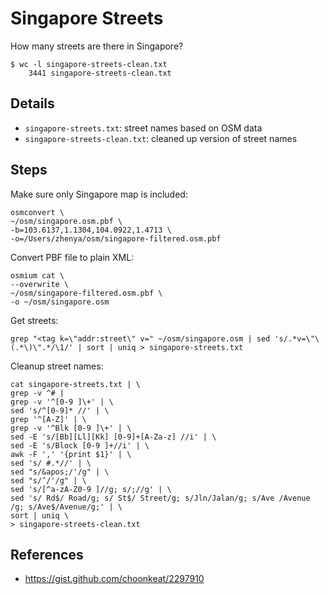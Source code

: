 # Singapore Streets

How many streets are there in Singapore? 

```
$ wc -l singapore-streets-clean.txt
    3441 singapore-streets-clean.txt
```

## Details

- `singapore-streets.txt`: street names based on OSM data
- `singapore-streets-clean.txt`: cleaned up version of street names

## Steps

Make sure only Singapore map is included:

```
osmconvert \
~/osm/singapore.osm.pbf \
-b=103.6137,1.1304,104.0922,1.4713 \
-o=/Users/zhenya/osm/singapore-filtered.osm.pbf
```

Convert PBF file to plain XML:

```
osmium cat \
--overwrite \
~/osm/singapore-filtered.osm.pbf \
-o ~/osm/singapore.osm
```

Get streets:

```
grep "<tag k=\"addr:street\" v=" ~/osm/singapore.osm | sed 's/.*v=\"\(.*\)\".*/\1/' | sort | uniq > singapore-streets.txt
```

Cleanup street names:

```
cat singapore-streets.txt | \
grep -v ^# |
grep -v '^[0-9 ]\+' | \
sed 's/^[0-9]* //' | \
grep '^[A-Z]' | \
grep -v '^Blk [0-9 ]\+' | \
sed -E 's/[Bb][Ll][Kk] [0-9]+[A-Za-z] //i' | \
sed -E 's/Block [0-9 ]+//i' | \
awk -F ',' '{print $1}' | \
sed 's/ #.*//' | \
sed "s/&apos;/'/g" | \
sed "s/’/'/g" | \
sed 's/[^a-zA-Z0-9 ]//g; s/;//g' | \
sed 's/ Rd$/ Road/g; s/ St$/ Street/g; s/Jln/Jalan/g; s/Ave /Avenue /g; s/Ave$/Avenue/g;' | \
sort | uniq \
> singapore-streets-clean.txt
```

## References

- https://gist.github.com/choonkeat/2297910